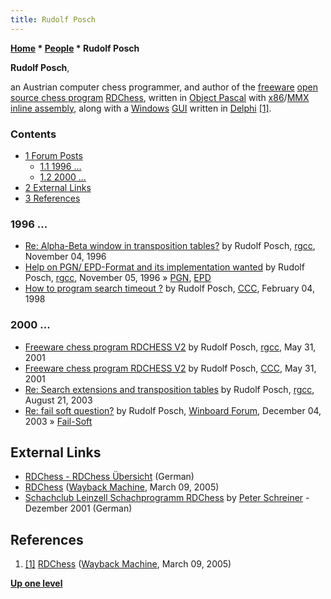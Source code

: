 ```yaml
---
title: Rudolf Posch
---
```

**[Home](Home "Home") \* [People](People "People") \* Rudolf Posch**


**Rudolf Posch**,  

an Austrian computer chess programmer, and author of the [freeware](https://en.wikipedia.org/wiki/Freeware) [open source chess program](Category:Open_Source "Category:Open Source") [RDChess](RDChess "RDChess"), written in [Object Pascal](Pascal "Pascal") with [x86](X86 "X86")/[MMX](MMX "MMX") [inline assembly](Assembly#InlineAssembly "Assembly"), along with a [Windows](Windows "Windows") [GUI](GUI "GUI") written in [Delphi](Delphi "Delphi") <a id="cite-note-1" href="#cite-ref-1">[1]</a>.



### Contents


* [1 Forum Posts](#forum-posts)
	+ [1.1 1996 ...](#1996-...)
	+ [1.2 2000 ...](#2000-...)
* [2 External Links](#external-links)
* [3 References](#references)






### 1996 ...


* [Re: Alpha-Beta window in transposition tables?](https://groups.google.com/d/msg/rec.games.chess.computer/p8GbiiLjp0o/cA1fMscU8MsJ) by Rudolf Posch, [rgcc](Computer_Chess_Forums "Computer Chess Forums"), November 04, 1996
* [Help on PGN/ EPD-Format and its implementation wanted](https://groups.google.com/d/msg/rec.games.chess.computer/0-xpXHbfzh4/GoKIkW0SKoUJ) by Rudolf Posch, [rgcc](Computer_Chess_Forums "Computer Chess Forums"), November 05, 1996 » [PGN](Portable_Game_Notation "Portable Game Notation"), [EPD](Extended_Position_Description "Extended Position Description")
* [How to program search timeout ?](https://www.stmintz.com/ccc/index.php?id=14872) by Rudolf Posch, [CCC](CCC "CCC"), February 04, 1998


### 2000 ...


* [Freeware chess program RDCHESS V2](https://groups.google.com/d/msg/rec.games.chess.computer/7M2Pe1LUWIY/g3uKxbx8fpkJ) by Rudolf Posch, [rgcc](Computer_Chess_Forums "Computer Chess Forums"), May 31, 2001
* [Freeware chess program RDCHESS V2](https://www.stmintz.com/ccc/index.php?id=172719) by Rudolf Posch, [CCC](CCC "CCC"), May 31, 2001
* [Re: Search extensions and transposition tables](https://groups.google.com/d/msg/rec.games.chess.computer/AyKh6ytWgXI/3Zk9xPwZFIYJ) by Rudolf Posch, [rgcc](Computer_Chess_Forums "Computer Chess Forums"), August 21, 2003
* [Re: fail soft question?](http://www.open-aurec.com/wbforum/viewtopic.php?f=18&t=45430&start=3) by Rudolf Posch, [Winboard Forum](Computer_Chess_Forums "Computer Chess Forums"), December 04, 2003 » [Fail-Soft](Fail-Soft "Fail-Soft")


## External Links


* [RDChess - RDChess Übersicht](http://members.aon.at/rposch/page_2_1.html) (German)
* [RDChess](https://web.archive.org/web/20050309185315/http://www.rdchess.com/) ([Wayback Machine](https://en.wikipedia.org/wiki/Wayback_Machine), March 09, 2005)
* [Schachclub Leinzell Schachprogramm RDChess](http://scleinzell.schachvereine.de/p_themen/freewared.shtml#3) by [Peter Schreiner](Peter_Schreiner "Peter Schreiner") - Dezember 2001 (German)


## References


1. <a id="cite-ref-1" href="#cite-note-1">[1]</a> [RDChess](https://web.archive.org/web/20050309185315/http://www.rdchess.com/) ([Wayback Machine](https://en.wikipedia.org/wiki/Wayback_Machine), March 09, 2005)

**[Up one level](People "People")**







 
